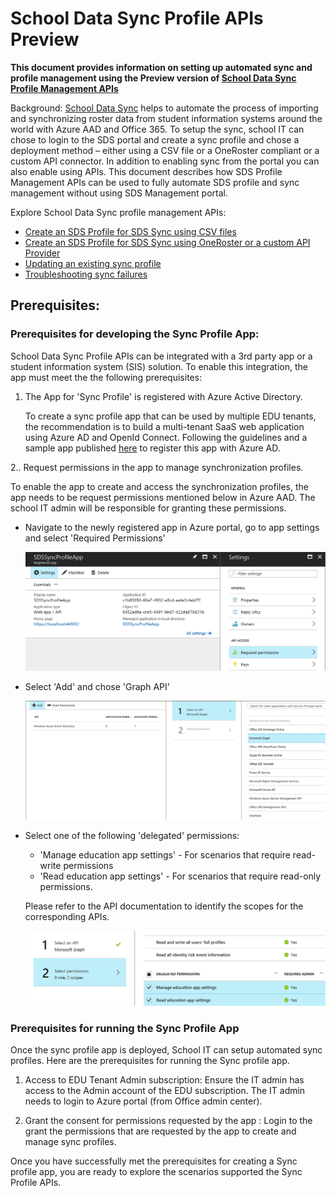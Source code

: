 # School Data Sync Profile APIs Preview

**This document provides information on setting up automated sync and profile management using the Preview version of [School Data Sync Profile Management APIs](./api/synchronizationProfile_create.md)**

Background: [School Data Sync](https://sds.microsoft.com/) helps to automate the process of importing and synchronizing roster data from student information systems around the world with Azure AAD and Office 365. To setup the sync, school IT can chose to login to the SDS portal and create a sync profile and chose a deployment method – either using a CSV file or a OneRoster compliant or a custom API connector.  In addition to enabling sync from the portal you can also enable using APIs. This document describes how SDS Profile Management APIs can be used to fully automate SDS profile and sync management without using SDS Management portal.

Explore School Data Sync profile management APIs:
-  [Create an SDS Profile for SDS Sync using CSV files](SDSCreateProfile.md)
-  [Create an SDS Profile for SDS Sync using OneRoster or a custom API Provider](SDSCreateProfileAPI.md)
-  [Updating an existing sync profile](UpdateSyncProfiles.md)
-  [Troubleshooting sync failures](TroubleshootingSyncFailures.md)

## Prerequisites:

### Prerequisites for developing the Sync Profile App:
School Data Sync Profile APIs can be integrated with a 3rd party app or a student information system (SIS) solution. To enable this integration, the app must meet the
the following prerequisites:

1. The App for 'Sync Profile' is registered with Azure Active Directory.

    To create a sync profile app that can be used by multiple EDU tenants, the recommendation is to build a multi-tenant SaaS web application using Azure AD and OpenId Connect. Following the guidelines and a sample app published [here](https://docs.microsoft.com/en-us/azure/active-directory/develop/active-directory-devhowto-multi-tenant-overview) to register this app with Azure AD.



2.. Request permissions in the app to manage synchronization profiles.

  To enable the app to create and access the synchronization profiles, the app needs to be request permissions mentioned below in Azure AAD. The school IT admin will be responsible for granting these permissions.

  - Navigate to the newly registered app in Azure portal, go to app settings and select 'Required Permissions'

       ![](./Images/Settings.PNG)

  - Select 'Add' and chose 'Graph API'

      ![](./Images/AddGraphAPI.PNG)

  - Select one of the following 'delegated' permissions:
    - 'Manage education app settings'  - For scenarios that require read-write permissions
    - 'Read education app settings' - For scenarios that require read-only permissions.

    Please refer to the API documentation to identify the scopes for the corresponding APIs.

    ![](./Images/AddPermissions.PNG)


### Prerequisites for running the Sync Profile App

Once the sync profile app is deployed, School IT can setup automated sync profiles. Here are the prerequisites for running the Sync profile app.

1. Access to EDU Tenant Admin subscription: Ensure the IT admin has access to the Admin account of the EDU subscription. The IT admin needs to login to Azure portal (from Office admin center).

2. Grant the consent for permissions requested by the app : Login to the grant the permissions that are requested by the app to create and manage sync profiles.

Once you have successfully met the prerequisites for creating a Sync profile app, you are ready to explore the scenarios supported the Sync Profile APIs.
